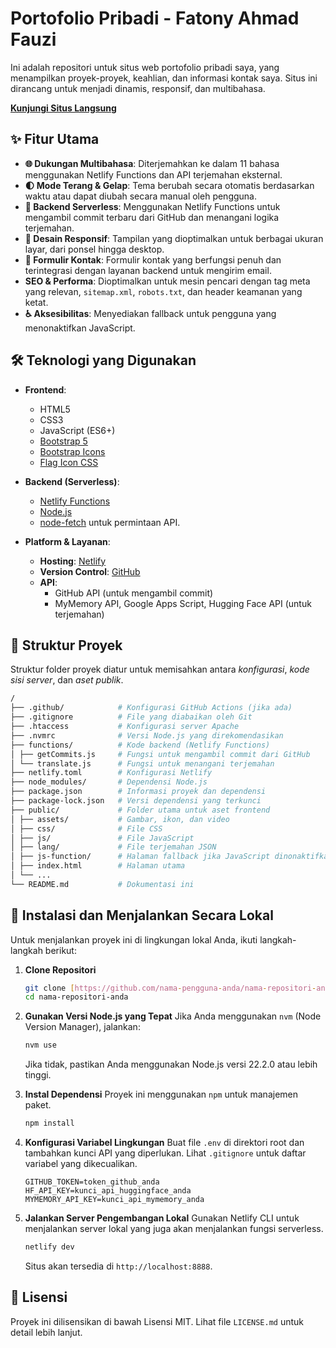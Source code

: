 # Portofolio Pribadi - Fatony Ahmad Fauzi

Ini adalah repositori untuk situs web portofolio pribadi saya, yang menampilkan proyek-proyek, keahlian, dan informasi kontak saya. Situs ini dirancang untuk menjadi dinamis, responsif, dan multibahasa.

**[Kunjungi Situs Langsung](https://fatonyahmadfauzi.me/)**

## ✨ Fitur Utama

- **🌐 Dukungan Multibahasa**: Diterjemahkan ke dalam 11 bahasa menggunakan Netlify Functions dan API terjemahan eksternal.
- **🌓 Mode Terang & Gelap**: Tema berubah secara otomatis berdasarkan waktu atau dapat diubah secara manual oleh pengguna.
- **🚀 Backend Serverless**: Menggunakan Netlify Functions untuk mengambil commit terbaru dari GitHub dan menangani logika terjemahan.
- **📱 Desain Responsif**: Tampilan yang dioptimalkan untuk berbagai ukuran layar, dari ponsel hingga desktop.
- **📝 Formulir Kontak**: Formulir kontak yang berfungsi penuh dan terintegrasi dengan layanan backend untuk mengirim email.
- **SEO & Performa**: Dioptimalkan untuk mesin pencari dengan tag meta yang relevan, `sitemap.xml`, `robots.txt`, dan header keamanan yang ketat.
- **♿ Aksesibilitas**: Menyediakan fallback untuk pengguna yang menonaktifkan JavaScript.

## 🛠️ Teknologi yang Digunakan

- **Frontend**:

  - HTML5
  - CSS3
  - JavaScript (ES6+)
  - [Bootstrap 5](https://getbootstrap.com/)
  - [Bootstrap Icons](https://icons.getbootstrap.com/)
  - [Flag Icon CSS](https://github.com/lipis/flag-icon-css)

- **Backend (Serverless)**:

  - [Netlify Functions](https://www.netlify.com/products/functions/)
  - [Node.js](https://nodejs.org/)
  - [node-fetch](https://www.npmjs.com/package/node-fetch) untuk permintaan API.

- **Platform & Layanan**:
  - **Hosting**: [Netlify](https://www.netlify.com/)
  - **Version Control**: [GitHub](https://github.com/)
  - **API**:
    - GitHub API (untuk mengambil commit)
    - MyMemory API, Google Apps Script, Hugging Face API (untuk terjemahan)

## 📂 Struktur Proyek

Struktur folder proyek diatur untuk memisahkan antara _konfigurasi_, _kode sisi server_, dan _aset publik_.

```bash
/
├── .github/            # Konfigurasi GitHub Actions (jika ada)
├── .gitignore          # File yang diabaikan oleh Git
├── .htaccess           # Konfigurasi server Apache
├── .nvmrc              # Versi Node.js yang direkomendasikan
├── functions/          # Kode backend (Netlify Functions)
│ ├── getCommits.js     # Fungsi untuk mengambil commit dari GitHub
│ └── translate.js      # Fungsi untuk menangani terjemahan
├── netlify.toml        # Konfigurasi Netlify
├── node_modules/       # Dependensi Node.js
├── package.json        # Informasi proyek dan dependensi
├── package-lock.json   # Versi dependensi yang terkunci
├── public/             # Folder utama untuk aset frontend
│ ├── assets/           # Gambar, ikon, dan video
│ ├── css/              # File CSS
│ ├── js/               # File JavaScript
│ ├── lang/             # File terjemahan JSON
│ ├── js-function/      # Halaman fallback jika JavaScript dinonaktifkan
│ ├── index.html        # Halaman utama
│ └── ...
└── README.md           # Dokumentasi ini
```

## 🚀 Instalasi dan Menjalankan Secara Lokal

Untuk menjalankan proyek ini di lingkungan lokal Anda, ikuti langkah-langkah berikut:

1.  **Clone Repositori**

    ```bash
    git clone [https://github.com/nama-pengguna-anda/nama-repositori-anda.git](https://github.com/nama-pengguna-anda/nama-repositori-anda.git)
    cd nama-repositori-anda
    ```

2.  **Gunakan Versi Node.js yang Tepat**
    Jika Anda menggunakan `nvm` (Node Version Manager), jalankan:

    ```bash
    nvm use
    ```

    Jika tidak, pastikan Anda menggunakan Node.js versi 22.2.0 atau lebih tinggi.

3.  **Instal Dependensi**
    Proyek ini menggunakan `npm` untuk manajemen paket.

    ```bash
    npm install
    ```

4.  **Konfigurasi Variabel Lingkungan**
    Buat file `.env` di direktori root dan tambahkan kunci API yang diperlukan. Lihat `.gitignore` untuk daftar variabel yang dikecualikan.

    ```
    GITHUB_TOKEN=token_github_anda
    HF_API_KEY=kunci_api_huggingface_anda
    MYMEMORY_API_KEY=kunci_api_mymemory_anda
    ```

5.  **Jalankan Server Pengembangan Lokal**
    Gunakan Netlify CLI untuk menjalankan server lokal yang juga akan menjalankan fungsi serverless.
    ```bash
    netlify dev
    ```
    Situs akan tersedia di `http://localhost:8888`.

## 📄 Lisensi

Proyek ini dilisensikan di bawah Lisensi MIT. Lihat file `LICENSE.md` untuk detail lebih lanjut.
